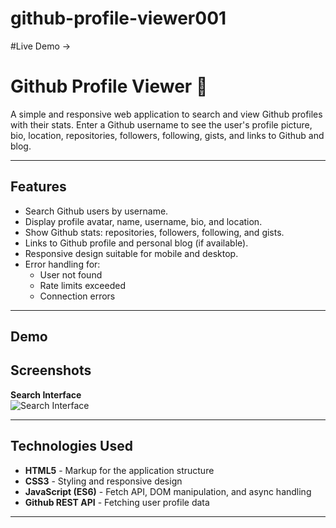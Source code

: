 # github-profile-viewer001


#Live Demo ->

# Github Profile Viewer 🐙

A simple and responsive web application to search and view Github profiles with their stats. Enter a Github username to see the user's profile picture, bio, location, repositories, followers, following, gists, and links to Github and blog.

---

## Features

- Search Github users by username.
- Display profile avatar, name, username, bio, and location.
- Show Github stats: repositories, followers, following, and gists.
- Links to Github profile and personal blog (if available).
- Responsive design suitable for mobile and desktop.
- Error handling for:
  - User not found
  - Rate limits exceeded
  - Connection errors

---

## Demo

## Screenshots

**Search Interface**  
![Search Interface](assets/github-profile-viewer)


---

## Technologies Used

- **HTML5** - Markup for the application structure
- **CSS3** - Styling and responsive design
- **JavaScript (ES6)** - Fetch API, DOM manipulation, and async handling
- **Github REST API** - Fetching user profile data

---

